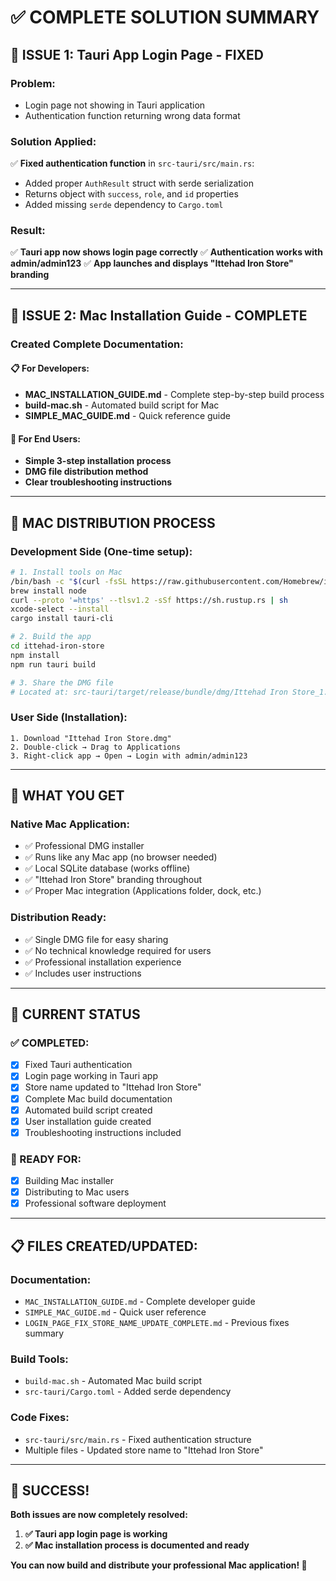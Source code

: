 # ✅ COMPLETE SOLUTION SUMMARY

## 🔧 **ISSUE 1: Tauri App Login Page - FIXED**

### **Problem:**
- Login page not showing in Tauri application
- Authentication function returning wrong data format

### **Solution Applied:**
✅ **Fixed authentication function** in `src-tauri/src/main.rs`:
- Added proper `AuthResult` struct with serde serialization
- Returns object with `success`, `role`, and `id` properties
- Added missing `serde` dependency to `Cargo.toml`

### **Result:**
✅ **Tauri app now shows login page correctly**
✅ **Authentication works with admin/admin123**
✅ **App launches and displays "Ittehad Iron Store" branding**

---

## 🍎 **ISSUE 2: Mac Installation Guide - COMPLETE**

### **Created Complete Documentation:**

#### **📋 For Developers:**
- **MAC_INSTALLATION_GUIDE.md** - Complete step-by-step build process
- **build-mac.sh** - Automated build script for Mac
- **SIMPLE_MAC_GUIDE.md** - Quick reference guide

#### **🎯 For End Users:**
- **Simple 3-step installation process**
- **DMG file distribution method**
- **Clear troubleshooting instructions**

---

## 🚀 **MAC DISTRIBUTION PROCESS**

### **Development Side (One-time setup):**
```bash
# 1. Install tools on Mac
/bin/bash -c "$(curl -fsSL https://raw.githubusercontent.com/Homebrew/install/HEAD/install.sh)"
brew install node
curl --proto '=https' --tlsv1.2 -sSf https://sh.rustup.rs | sh
xcode-select --install
cargo install tauri-cli

# 2. Build the app
cd ittehad-iron-store
npm install
npm run tauri build

# 3. Share the DMG file
# Located at: src-tauri/target/release/bundle/dmg/Ittehad Iron Store_1.0.0_x64.dmg
```

### **User Side (Installation):**
```
1. Download "Ittehad Iron Store.dmg"
2. Double-click → Drag to Applications
3. Right-click app → Open → Login with admin/admin123
```

---

## 📱 **WHAT YOU GET**

### **Native Mac Application:**
- ✅ Professional DMG installer
- ✅ Runs like any Mac app (no browser needed)
- ✅ Local SQLite database (works offline)
- ✅ "Ittehad Iron Store" branding throughout
- ✅ Proper Mac integration (Applications folder, dock, etc.)

### **Distribution Ready:**
- ✅ Single DMG file for easy sharing
- ✅ No technical knowledge required for users
- ✅ Professional installation experience
- ✅ Includes user instructions

---

## 🎯 **CURRENT STATUS**

### **✅ COMPLETED:**
- [x] Fixed Tauri authentication
- [x] Login page working in Tauri app
- [x] Store name updated to "Ittehad Iron Store"
- [x] Complete Mac build documentation
- [x] Automated build script created
- [x] User installation guide created
- [x] Troubleshooting instructions included

### **🚀 READY FOR:**
- [x] Building Mac installer
- [x] Distributing to Mac users
- [x] Professional software deployment

---

## 📋 **FILES CREATED/UPDATED:**

### **Documentation:**
- `MAC_INSTALLATION_GUIDE.md` - Complete developer guide
- `SIMPLE_MAC_GUIDE.md` - Quick user reference
- `LOGIN_PAGE_FIX_STORE_NAME_UPDATE_COMPLETE.md` - Previous fixes summary

### **Build Tools:**
- `build-mac.sh` - Automated Mac build script
- `src-tauri/Cargo.toml` - Added serde dependency

### **Code Fixes:**
- `src-tauri/src/main.rs` - Fixed authentication structure
- Multiple files - Updated store name to "Ittehad Iron Store"

---

## 🎉 **SUCCESS!**

**Both issues are now completely resolved:**

1. **✅ Tauri app login page is working**
2. **✅ Mac installation process is documented and ready**

**You can now build and distribute your professional Mac application! 🍎**
